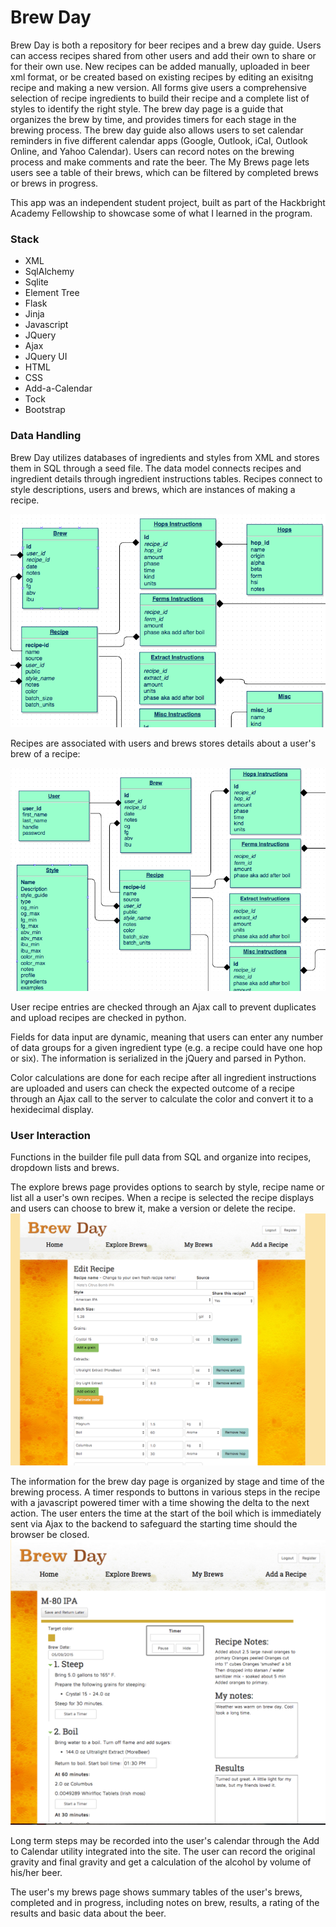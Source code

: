 # Brew Day

Brew Day is both a repository for beer recipes and a brew day guide. Users can access recipes shared from other users and add their own to share or for their own use. New recipes can be added manually, uploaded in beer xml format, or be created based on existing recipes by editing an exisitng recipe and making a new version. All forms give users a comprehensive selection of recipe ingredients to build their recipe and a complete list of styles to identify the right style. The brew day page is a guide that organizes the brew by time,  and provides timers for each stage in the brewing process. The brew day guide also allows users to set calendar reminders in five different calendar apps (Google, Outlook, iCal, Outlook Online, and Yahoo Calendar). Users can record notes on the brewing process and make comments and rate the beer. The My Brews page lets users see a table of their brews, which can be filtered by completed brews or brews in progress. 

This app was an independent student project, built as part of the Hackbright Academy Fellowship to showcase some of what I learned in the program. 

### Stack
   - XML
   - SqlAlchemy
   - Sqlite 
   - Element Tree
   - Flask
   - Jinja
   - Javascript
   - JQuery
   - Ajax
   - JQuery UI
   - HTML
   - CSS
   - Add-a-Calendar
   - Tock
   - Bootstrap

### Data Handling

Brew Day utilizes databases of ingredients and styles from XML and stores them in SQL through a seed file. The data model connects recipes and ingredient details through ingredient instructions tables. Recipes connect to style descriptions, users and brews, which are instances of making a recipe.

<img src="static/datamodel2.png">

Recipes are associated with users and brews stores details about a user's brew of a recipe:

<img src="static/datamodel1.png">

User recipe entries are checked through an Ajax call to prevent duplicates and upload recipes are checked in python. 

Fields for data input are dynamic, meaning that users can enter any number of data groups for a given ingredient type (e.g. a recipe could have one hop or six). The information is serialized in the jQuery and parsed in Python. 

Color calculations are done for each recipe after all ingredient instructions are uploaded and users can check the expected outcome of a recipe through an Ajax call to the server to calculate the color and convert it to a hexidecimal display. 

### User Interaction

Functions in the builder file pull data from SQL and organize into recipes, dropdown lists and brews.

The explore brews page provides options to search by style, recipe name or list all a user's own recipes. When a recipe is selected the recipe displays and users can choose to brew it, make a version or delete the recipe. 
<img src="static/editrecipescreen.png">

The information for the brew day page is organized by stage and time of the brewing process. A timer responds to buttons in various steps in the recipe with a javascript powered timer with a time showing the delta to the next action. The user enters the time at the start of the boil which is immediately sent via Ajax to the backend to safeguard the starting time should the browser be closed. 
<img src="static/brewscreen.png">

Long term steps may be recorded into the user's calendar through the Add to Calendar utility integrated into the site. The user can record the original gravity and final gravity and get a calculation of the alcohol by volume of his/her beer. 

The user's my brews page shows summary tables of the user's brews, completed and in progress, including notes on brew, results, a rating of the results and basic data about the beer. 




